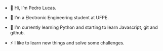 - 👋 Hi, I’m Pedro Lucas.

- 👀 I’m a Electronic Engineering student at UFPE.

- 🌱 I’m currently learning Python and starting to learn Javascript, git and github.

- ⚡ I like to learn new things and solve some challenges. 

<!---
Pedroca242/Pedroca242 is a ✨ special ✨ repository because its `README.md` (this file) appears on your GitHub profile.
You can click the Preview link to take a look at your changes.
--->
